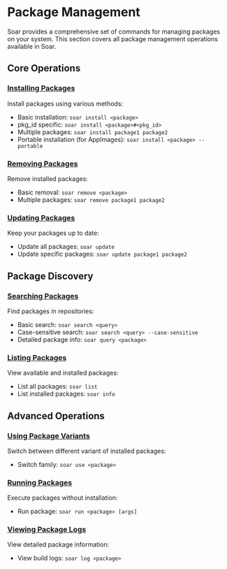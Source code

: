 # Package Management

Soar provides a comprehensive set of commands for managing packages on your system. This section covers all package management operations available in Soar.

## Core Operations

### [Installing Packages](./install.md)
Install packages using various methods:
- Basic installation: `soar install <package>`
- pkg_id specific: `soar install <package>#<pkg_id>`
- Multiple packages: `soar install package1 package2`
- Portable installation (for AppImages): `soar install <package> --portable`

### [Removing Packages](./remove.md)
Remove installed packages:
- Basic removal: `soar remove <package>`
- Multiple packages: `soar remove package1 package2`

### [Updating Packages](./update.md)
Keep your packages up to date:
- Update all packages: `soar update`
- Update specific packages: `soar update package1 package2`

## Package Discovery

### [Searching Packages](./search.md)
Find packages in repositories:
- Basic search: `soar search <query>`
- Case-sensitive search: `soar search <query> --case-sensitive`
- Detailed package info: `soar query <package>`

### [Listing Packages](./list.md)
View available and installed packages:
- List all packages: `soar list`
- List installed packages: `soar info`

## Advanced Operations

### [Using Package Variants](./use.md)
Switch between different variant of installed packages:
- Switch family: `soar use <package>`

### [Running Packages](./run.md)
Execute packages without installation:
- Run package: `soar run <package> [args]`

### [Viewing Package Logs](./logs.md)
View detailed package information:
- View build logs: `soar log <package>`
